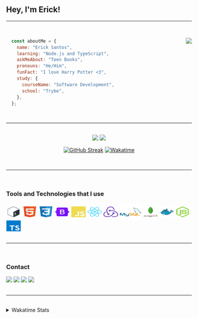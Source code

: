 ## Hey, I'm Erick!

---
</br>
<div align="center">
  <img height="200px" align="right" style="margin-left:30px;" src="https://media.tumblr.com/tumblr_m4vjobYRbG1qj3ir1.gif" />
  <div align="left" style="display: inline_block" markdown="1">
    
```js
  const aboutMe = {
    name: "Erick Santos",
    learning: "Node.js and TypeScript",
    askMeAbout: "Teen Books",
    pronouns: "He/Him",
    funFact: "I love Harry Potter <3",
    study: {
      courseName: "Software Development",
      school: "Trybe",
    },
  };
```
    
  </div>
</div>
</br>

---

</br>
<div align="center">
  <img height="180em" src="https://github-readme-stats.vercel.app/api?username=erick-ol&show_icons=true&theme=dracula&include_all_commits=true&count_private=true&icon_color=2FC18C&title_color=2FC18C&bg_color=1A1D21"/>
  <img height="180em" src="https://github-readme-stats.vercel.app/api/top-langs/?username=erick-ol&layout=compact&langs_count=7&theme=dracula&title_color=2FC18C&bg_color=1A1D21"/>
      
  [![GitHub Streak](https://github-readme-streak-stats.herokuapp.com/?user=erick-ol&theme=dark&fire=2FC18C&ring=2FC18C&background=1A1D21&currStreakLabel=2FC18C)](https://git.io/streak-stats)
  [![Wakatime](https://github-readme-stats.vercel.app/api/wakatime?username=erick_ol&layout=compact&theme=dracula&title_color=2FC18C&bg_color=1A1D21)](https://wakatime.com/@erick_ol)
      
</div>
</br>

---

</br>

### Tools and Technologies that I use

<div>
  <img align="center" alt="bash" height="30" width="40" src="https://raw.githubusercontent.com/devicons/devicon/master/icons/bash/bash-original.svg">
  <img align="center" alt="HTML" height="30" width="40" src="https://raw.githubusercontent.com/devicons/devicon/master/icons/html5/html5-original.svg">
  <img align="center" alt="CSS" height="30" width="40" src="https://raw.githubusercontent.com/devicons/devicon/master/icons/css3/css3-original.svg">
  <img align="center" alt="bootstrap" height="30" width="40" src="https://raw.githubusercontent.com/devicons/devicon/master/icons/bootstrap/bootstrap-original.svg">
  <img align="center" alt="Js" height="30" width="40" src="https://raw.githubusercontent.com/devicons/devicon/master/icons/javascript/javascript-plain.svg">
  <img align="center" alt="React" height="30" width="40" src="https://raw.githubusercontent.com/devicons/devicon/master/icons/react/react-original.svg">
  <img align="center" alt="redux" height="30" width="40" src="https://raw.githubusercontent.com/devicons/devicon/master/icons/redux/redux-original.svg">
  <img align="center" alt="mysql" height="45" width="60" src="https://raw.githubusercontent.com/devicons/devicon/master/icons/mysql/mysql-original-wordmark.svg">
  <img align="center" alt="mongodb" height="30" width="40" src="https://raw.githubusercontent.com/devicons/devicon/master/icons/mongodb/mongodb-original-wordmark.svg">
  <img align="center" alt="Docker" height="30" width="40" src="https://raw.githubusercontent.com/devicons/devicon/master/icons/docker/docker-original.svg">
  <img align="center" alt="Node.js" height="30" width="40" src="https://raw.githubusercontent.com/devicons/devicon/master/icons/nodejs/nodejs-original.svg">
  <img align="center" alt="TypeScript.js" height="30" width="40" src="https://raw.githubusercontent.com/devicons/devicon/master/icons/typescript/typescript-original.svg">
</div>
</br>

---

</br>

### Contact

<div>
  <a href="https://www.linkedin.com/in/erickosantos/" target="_blank"><img src="https://img.shields.io/badge/-LinkedIn-%230077B5?style=for-the-badge&logo=linkedin&logoColor=white" target="_blank"></a> 
  <a href = "mailto:erickosantos.dev@gmail.com"><img src="https://img.shields.io/badge/-Gmail-%23333?style=for-the-badge&logo=gmail&logoColor=white" target="_blank"></a>
  <a href="https://instagram.com/rick.ods" target="_blank"><img src="https://img.shields.io/badge/-Instagram-%23E4405F?style=for-the-badge&logo=instagram&logoColor=white" target="_blank"></a>
 <a href="https://discord.com/users/692041528415223898" target="_blank"><img src="https://img.shields.io/badge/Discord-7289DA?style=for-the-badge&logo=discord&logoColor=white" target="_blank"></a> 
  
</div>
</br>

---

</br>

<details>
  <summary>Wakatime Stats</summary>
<br>
      
<!--START_SECTION:waka-->
![Code Time](http://img.shields.io/badge/Code%20Time-246%20hrs%2011%20mins-blue)

![Profile Views](http://img.shields.io/badge/Profile%20Views-10-blue)

**🐱 My GitHub Data** 

> 🏆 281 Contributions in the Year 2022
 > 
> 📦 220.5 kB Used in GitHub's Storage 
 > 
> 💼 Opted to Hire
 > 
> 📜 46 Public Repositories 
 > 
> 🔑 3 Private Repositories  
 > 
**I'm an Early 🐤** 

```text
🌞 Morning    25 commits     ░░░░░░░░░░░░░░░░░░░░░░░░░   2.84% 
🌆 Daytime    454 commits    █████████████░░░░░░░░░░░░   51.65% 
🌃 Evening    390 commits    ███████████░░░░░░░░░░░░░░   44.37% 
🌙 Night      10 commits     ░░░░░░░░░░░░░░░░░░░░░░░░░   1.14%

```
📅 **I'm Most Productive on Monday** 

```text
Monday       228 commits    ██████░░░░░░░░░░░░░░░░░░░   25.94% 
Tuesday      195 commits    █████░░░░░░░░░░░░░░░░░░░░   22.18% 
Wednesday    164 commits    ████░░░░░░░░░░░░░░░░░░░░░   18.66% 
Thursday     114 commits    ███░░░░░░░░░░░░░░░░░░░░░░   12.97% 
Friday       62 commits     █░░░░░░░░░░░░░░░░░░░░░░░░   7.05% 
Saturday     56 commits     █░░░░░░░░░░░░░░░░░░░░░░░░   6.37% 
Sunday       60 commits     █░░░░░░░░░░░░░░░░░░░░░░░░   6.83%

```


📊 **This Week I Spent My Time On** 

```text
⌚︎ Time Zone: America/Sao_Paulo

💬 Programming Languages: 
JavaScript               16 hrs 1 min        ████████████████████░░░░░   80.3% 
CSS                      2 hrs 44 mins       ███░░░░░░░░░░░░░░░░░░░░░░   13.72% 
Text                     26 mins             ░░░░░░░░░░░░░░░░░░░░░░░░░   2.19% 
JSON                     20 mins             ░░░░░░░░░░░░░░░░░░░░░░░░░   1.68% 
Bash                     14 mins             ░░░░░░░░░░░░░░░░░░░░░░░░░   1.24%

🔥 Editors: 
VS Code                  19 hrs 56 mins      █████████████████████████   100.0%

🐱‍💻 Projects: 
sd-014-c-project-delivery11 hrs 37 mins      ██████████████░░░░░░░░░░░   58.32% 
trivia-react             4 hrs 40 mins       █████░░░░░░░░░░░░░░░░░░░░   23.48% 
flexbblog                2 hrs 43 mins       ███░░░░░░░░░░░░░░░░░░░░░░   13.64% 
teste                    18 mins             ░░░░░░░░░░░░░░░░░░░░░░░░░   1.51% 
sd-013-a-project-starwars17 mins             ░░░░░░░░░░░░░░░░░░░░░░░░░   1.46%

💻 Operating System: 
Linux                    16 hrs 33 mins      ████████████████████░░░░░   83.01% 
Windows                  3 hrs 23 mins       ████░░░░░░░░░░░░░░░░░░░░░   16.99%

```

**I Mostly Code in JavaScript** 

```text
JavaScript               32 repos            █████████████████░░░░░░░░   68.09% 
PHP                      4 repos             ██░░░░░░░░░░░░░░░░░░░░░░░   8.51% 
CSS                      3 repos             █░░░░░░░░░░░░░░░░░░░░░░░░   6.38% 
HTML                     3 repos             █░░░░░░░░░░░░░░░░░░░░░░░░   6.38% 
TypeScript               3 repos             █░░░░░░░░░░░░░░░░░░░░░░░░   6.38%

```


**Timeline**

![Chart not found](https://raw.githubusercontent.com/erick-ol/erick-ol/main/charts/bar_graph.png) 


 Last Updated on 09/05/2022 18:51:16 UTC
<!--END_SECTION:waka--> 
</details>
